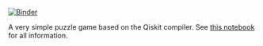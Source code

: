 [![Binder](https://mybinder.org/badge_logo.svg)](https://mybinder.org/v2/gh/quantumjim/quantomino/master?filepath=Quantomino.ipynb)

A very simple puzzle game based on the Qiskit compiler. See [this notebook](Quantomino.ipynb) for all information.